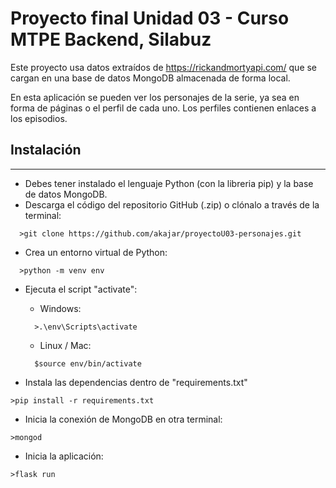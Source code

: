 # Proyecto final Unidad 03 - Curso MTPE Backend, Silabuz

Este proyecto usa datos extraídos de <https://rickandmortyapi.com/> que se cargan en una base de datos MongoDB almacenada de forma local.

En esta aplicación se pueden ver los personajes de la serie, ya sea en forma de páginas o el perfil de cada uno. Los perfiles contienen enlaces a los episodios.

## Instalación

---

- Debes tener instalado el lenguaje Python (con la libreria pip) y la base de datos MongoDB.
- Descarga el código del repositorio GitHub (.zip) o clónalo a través de la terminal:

```
  >git clone https://github.com/akajar/proyectoU03-personajes.git
```

- Crea un entorno virtual de Python:

```
  >python -m venv env
```

- Ejecuta el script "activate":
  - Windows:  
  
  ```
    >.\env\Scripts\activate
  ```

  - Linux / Mac:
  
  ```
    $source env/bin/activate
  ```

- Instala las dependencias dentro de "requirements.txt"

```
>pip install -r requirements.txt
```

- Inicia la conexión de MongoDB en otra terminal:

```
>mongod
```

- Inicia la aplicación:

```
>flask run
```